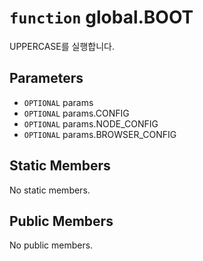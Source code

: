 # `function` global.BOOT
UPPERCASE를 실행합니다.

## Parameters
* `OPTIONAL` params 
* `OPTIONAL` params.CONFIG 
* `OPTIONAL` params.NODE_CONFIG 
* `OPTIONAL` params.BROWSER_CONFIG 

## Static Members
No static members.

## Public Members
No public members.
